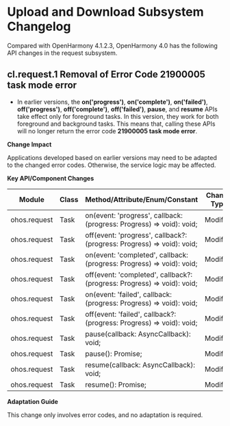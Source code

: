 # Upload and Download Subsystem Changelog

Compared with OpenHarmony 4.1.2.3, OpenHarmony 4.0 has the following API changes in the request subsystem.

## cl.request.1 Removal of Error Code 21900005 task mode error

- In earlier versions, the **on('progress')**, **on('complete')**, **on('failed')**, **off('progress')**, **off('complete')**, **off('failed')**, **pause**, and **resume** APIs take effect only for foreground tasks. In this version, they work for both foreground and background tasks. This means that, calling these APIs will no longer return the error code **21900005 task mode error**.

**Change Impact**

Applications developed based on earlier versions may need to be adapted to the changed error codes. Otherwise, the service logic may be affected.

**Key API/Component Changes**

| Module         | Class          | Method/Attribute/Enum/Constant                                                                                                          | Change Type     |
|--------------|--------------|--------------------------------------------------------------------------------------------------|--------------|
| ohos.request | Task      | on(event: 'progress', callback: (progress: Progress) => void): void;                                         | Modified|
| ohos.request | Task      | off(event: 'progress', callback?: (progress: Progress) => void): void;                                       | Modified|
| ohos.request | Task      | on(event: 'completed', callback: (progress: Progress) => void): void;                                      | Modified|
| ohos.request | Task      | off(event: 'completed', callback?: (progress: Progress) => void): void;                                    | Modified|
| ohos.request | Task      | on(event: 'failed', callback: (progress: Progress) => void): void;                                              | Modified|
| ohos.request | Task      | off(event: 'failed', callback?: (progress: Progress) => void): void;                                            | Modified|
| ohos.request | Task      | pause(callback: AsyncCallback<void>): void;                                                                         | Modified|
| ohos.request | Task      | pause(): Promise<void>;                                                                                                       | Modified|
| ohos.request | Task      | resume(callback: AsyncCallback<void>): void;                                                                       | Modified|
| ohos.request | Task      | resume(): Promise<void>;                                                                                                     | Modified|

**Adaptation Guide**

This change only involves error codes, and no adaptation is required.
